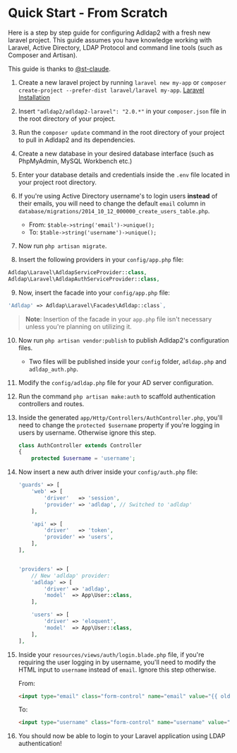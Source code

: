 # Quick Start - From Scratch

Here is a step by step guide for configuring Adldap2 with a fresh new laravel project. This guide assumes you have
knowledge working with Laravel, Active Directory, LDAP Protocol and command line tools (such as Composer and Artisan).

This guide is thanks to [@st-claude](https://github.com/st-claude).

1. Create a new laravel project by running `laravel new my-app` or `composer create-project --prefer-dist laravel/laravel my-app`.
   [Laravel Installation](https://laravel.com/docs/5.2#installation)

2. Insert `"adldap2/adldap2-laravel": "2.0.*"` in your `composer.json` file in the root directory of your project.

3. Run the `composer update` command in the root directory of your project to pull in Adldap2 and its dependencies.

4. Create a new database in your desired database interface (such as PhpMyAdmin, MySQL Workbench etc.)

5. Enter your database details and credentials inside the `.env` file located in your project root directory.

6. If you're using Active Directory username's to login users **instead** of their emails, you will need to change
   the default `email` column in `database/migrations/2014_10_12_000000_create_users_table.php`.

   * From: `$table->string('email')->unique();`
   * To: `$table->string('username')->unique();`

7. Now run `php artisan migrate`.

8. Insert the following providers in your `config/app.php` file:

```php
Adldap\Laravel\AdldapServiceProvider::class,
Adldap\Laravel\AdldapAuthServiceProvider::class,
```

9. Now, insert the facade into your `config/app.php` file:

```php
'Adldap' => Adldap\Laravel\Facades\Adldap::class`,
```

> **Note**: Insertion of the facade in your `app.php` file isn't necessary unless you're planning on utilizing it.

10. Now run `php artisan vendor:publish` to publish Adldap2's configuration files.

    *  Two files will be published inside your `config` folder, `adldap.php` and `adldap_auth.php`.

11. Modify the `config/adldap.php` file for your AD server configuration.

12. Run the command `php artisan make:auth` to scaffold authentication controllers and routes.

13. Inside the generated `app/Http/Controllers/AuthController.php`, you'll need to change the `protected $username`
    property if you're logging in users by username. Otherwise ignore this step.

    ```php
    class AuthController extends Controller
    {
        protected $username = 'username';
    ```

14. Now insert a new auth driver inside your `config/auth.php` file:

    ```php
    'guards' => [
        'web' => [
            'driver'   => 'session',
            'provider' => 'adldap', // Switched to 'adldap'
        ],

        'api' => [
            'driver'   => 'token',
            'provider' => 'users',
        ],
    ],


    'providers' => [
        // New 'adldap' provider:
        'adldap' => [
            'driver' => 'adldap',
            'model'  => App\User::class,
        ],

        'users' => [
            'driver' => 'eloquent',
            'model'  => App\User::class,
        ],
    ],
    ```

15. Inside your `resources/views/auth/login.blade.php` file, if you're requiring the user logging in by username, you'll
    need to modify the HTML input to `username` instead of `email`. Ignore this step otherwise.

    From:
    ```html
    <input type="email" class="form-control" name="email" value="{{ old('email') }}">
    ```

    To:

    ```html
    <input type="username" class="form-control" name="username" value="{{ old('username') }}">
    ```

16. You should now be able to login to your Laravel application using LDAP authentication!
